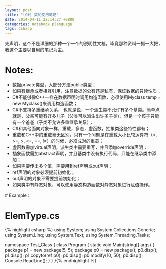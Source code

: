 ```yaml
---
layout: post
title: "[C#] 类的使用笔记"
date: 2014-04-11 22:14:27 +0800
categories: notebook planguage
tags: Csharp
---
```

先声明，这个不是详细的那种一个一个的说明性文档，毕竟那种资料一抓一大把，我这个主要以自用的笔记为主。

# Notes:

<ul>
<li>数据private类型，大部分方法public类型；</li>
<li>如果有继承或者相互引用，注意数据的公有还是私有，保证数据的只读性质；</li>
<li>C#不能够像C++一样在数据声明时调用构造函数，必须使用Myclass temp = new Myclass()来调用构造函数；</li>
<li>C#不支持多重继承关系， 也就是说，一个派生类不允许有多个基类。简单点就是，父亲可能有好多儿子（父类可以派生出许多子类），但是一个孩子只能有一个爸爸（子类不允许多重继承关系）；</li>
<li>C#和其他面向对象一样，重载，多态，虚函数，抽象类这些特性都有；</li>
<li>重载和C++中的重载毫无区别，只有一个问题是在重载大小比较运算符（<, >=, >, <=, ==, !=）的时候，必须成对的重载；</li>
<li>虚函数需加virtual声明，派生类中需要重写，并且添加override声明；</li>
<li>抽象函数需加abstract声明，并且基类中没有执行代码，只能在继承类中添加；</li>
<li>如果需要传出多个值，需要用到ref声明或out声明；</li>
<li>ref声明的对象必须提前初始化；</li>
<li>out声明的对象不需要提前初始化；</li>
<li>如果类中有静态对象，可以使用静态构造函数对静态对象进行赋值操作。</li>
</ul>
# Example：

# ElemType.cs

{% highlight csharp %}
using System;
using System.Collections.Generic;
using System.Linq;
using System.Text;
using System.Threading.Tasks;

namespace Test_Class
{
    class Program
    {
        static void Main(string[] args)
        {
            package p1 = new package(5, 5);
            package p0 = new package();
            p0.disp();
            p1.disp();
            p1.copyto(ref p0);
            p0.disp();
            p0.modify(10, 50);
            p0.disp();
            Console.ReadLine();
        }
    }
}{% endhighlight %}
